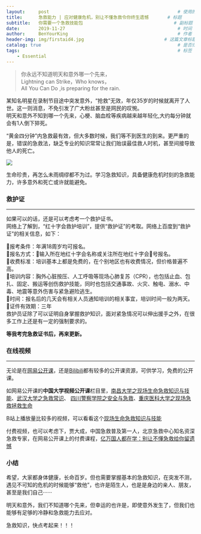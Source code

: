 ```yaml
---
layout:     post                                                # 使用的布局（不需要改）
title:      急救能力 | 应对健康危机，别让不懂急救令你终生遗憾       # 标题 
subtitle:   你需要一个急救技能包                                  # 副标题
date:       2019-11-27                                          # 时间
author:     BenYourKing                                         # 作者
header-img: img/firstaid4.jpg                              # 这篇文章标题背景图片
catalog: true                                                   # 是否归档
tags:                                                           # 标签
    - Essential
---
```


> 你永远不知道明天和意外哪一个先来，             
> Lightning can Strike，Who knows，       
> All You Can Do ,is preparing for the rain.         


某知名明星在录制节目途中突发意外，“抢救”无效，年仅35岁的时候就离开了人世。这一则消息，不免引发了广大粉丝甚至是网民的叹惋。       
明天和意外不知到哪一个先来，心梗、脑血栓等疾病越来越年轻化,大约每分钟就会有1人倒下猝死。      
      
“黄金四分钟”内急救最有效，但大多数时候，我们等不到医生的到来。更严重的是，错误的急救法，缺乏专业的知识常常让我们贻误最佳救人时机，甚至间接导致他人的死亡。      

![](https://ftp.bmp.ovh/imgs/2019/12/f5279c14208812d3.jpg)

生命珍贵，再怎么未雨绸缪都不为过。学习急救知识，具备健康危机时刻的急救能力，许多意外和死亡或许就能避免。     

### 救护证 
**********
如果可以的话，还是可以考虑考一个救护证书。       
网络上了解到，“红十字会救护培训”，提供“救护证”的考取。网络上百度到“救护证”的相关信息，如下：     
         
🔶报考条件：年满18周岁均可报名。          
🔶报名方式：📲输入所在地红十字会名称或关注所在地红十字会👸号报名。              
🔶收费标准：培训基本上都是免费的，在个别地区也有收费情况，但价格普遍不高。             
🔶培训内容：胸外心脏按压、人工呼吸等现场心肺复苏（CPR），也包括止血、包扎、固定、搬运等创伤救护技能，同时也包括交通事故、火灾、触电、溺水、中毒、地震等意外伤害与紧急避险逃生。            
🔶时间：报名后的几天会有相关人员通知培训的相关事宜，培训时间一般为两天。          
🔶证件有效期：三年            
救护员证除了可以证明自身掌握救护知识，面对紧急情况可以伸出援手之外，在很多工作上还是有一定的强制要求的。         
           
**等我考完急救证书后，再来更新。**
            
            
### 在线视频
************
             
无论是在[网易公开课](https://open.163.com/)，还是[Bilibili](https://www.bilibili.com/)都有较多的公开课资源，可供学习，免费的公开课。
                
如网易公开课的**中国大学视频公开课**栏目里，[南昌大学之现场生命急救知识与技能](http://v.163.com/special/cuvocw/xianchangjijiu.html)、[武汉大学之急救常识](http://v.163.com/special/cuvocw/jijiuchangshi.html)、
[四川警察学院之安全与急救](http://open.163.com/special/cuvocw/anquanyujijiu.html)、[重庆医科大学之现场急救拯救生命](http://v.163.com/special/cuvocw/zhengjiushengming.html?1438655469485)
                
B站上播放量比较多的视频，可以看看这个[现场生命急救知识与技能](https://www.bilibili.com/video/av21377465)
                
付费视频，也可以考虑下，贾大成，中国急救普及第一人，北京急救中心知名资深急救专家，在网易公开课上的付费课程，[亿万国人都在学：别让不懂急救给你留遗憾](https://vip.open.163.com/courses/2273)                
        
        
### 小结

希望，大家都身体健康，长命百岁。但也需要掌握基本的急救知识，在突发不测，遇见不可知的危机的时候能够“救他”，也许是陌生人，也是是身边的亲人、朋友，甚至是我们自己······

明天和意外，我们不知道哪个先来，但幸运的也许是，即使意外发生了，但我们也能够有足够的冷静和急救能力去应对。
                
急救知识，快点考起来！！！     






